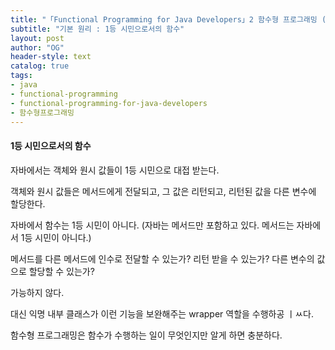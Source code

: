 ```yaml
---
title: "「Functional Programming for Java Developers」2 함수형 프로그래밍 (2)"
subtitle: "기본 원리 : 1등 시민으로서의 함수"
layout: post
author: "OG"
header-style: text
catalog: true
tags:
- java
- functional-programming
- functional-programming-for-java-developers
- 함수형프로그래밍
---
```


#### 1등 시민으로서의 함수

자바에서는 객체와 원시 값들이 1등 시민으로 대접 받는다.

객체와 원시 값들은 메서드에게 전달되고, 그 값은 리턴되고, 리턴된 값을 다른 변수에 할당한다.

자바에서 함수는 1등 시민이 아니다. (자바는 메서드만 포함하고 있다. 메서드는 자바에서 1등 시민이 아니다.)

메서드를 다른 메서드에 인수로 전달할 수 있는가? 리턴 받을 수 있는가? 다른 변수의 값으로 할당할 수 있는가?

가능하지 않다.

대신 익명 내부 클래스가 이런 기능을 보완해주는 wrapper 역할을 수행하공 ㅣㅆ다.

함수형 프로그래밍은 함수가 수행하는 일이 무엇인지만 알게 하면 충분하다.

